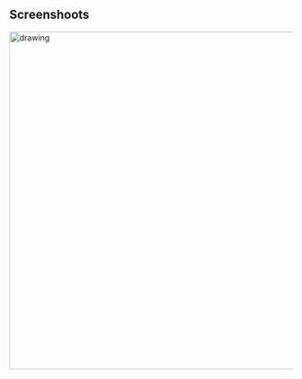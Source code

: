 ## Screenshoots

<img src="https://user-images.githubusercontent.com/53263815/90302040-33061800-deac-11ea-8ee8-45f131447dd9.jpeg" alt="drawing" height="600"/>
